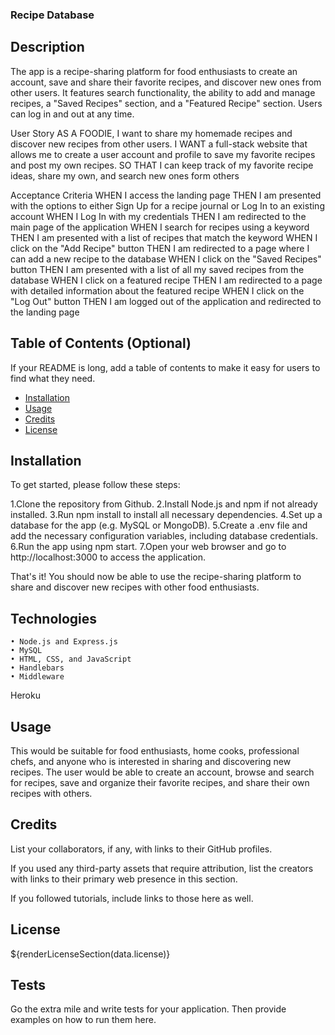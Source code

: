 ### Recipe Database

## Description

The app is a recipe-sharing platform for food enthusiasts to create an account, save and share their favorite recipes, and discover new ones from other users. It features search functionality, the ability to add and manage recipes, a "Saved Recipes" section, and a "Featured Recipe" section. Users can log in and out at any time.

User Story
AS A FOODIE, I want to share my homemade recipes and discover new recipes from other users.
I WANT a full-stack website that allows me to create a user account and profile to save my favorite recipes and post my own recipes.
SO THAT I can keep track of my favorite recipe ideas, share my own, and search new ones form others

Acceptance Criteria
WHEN I access the landing page
THEN I am presented with the options to either Sign Up for a recipe journal or Log In to an existing account
WHEN I Log In with my credentials
THEN I am redirected to the main page of the application
WHEN I search for recipes using a keyword
THEN I am presented with a list of recipes that match the keyword
WHEN I click on the "Add Recipe" button
THEN I am redirected to a page where I can add a new recipe to the database
WHEN I click on the "Saved Recipes" button
THEN I am presented with a list of all my saved recipes from the database
WHEN I click on a featured recipe
THEN I am redirected to a page with detailed information about the featured recipe
WHEN I click on the "Log Out" button
THEN I am logged out of the application and redirected to the landing page

## Table of Contents (Optional)

If your README is long, add a table of contents to make it easy for users to find what they need.

- [Installation](#installation)
- [Usage](#usage)
- [Credits](#credits)
- [License](#license)


## Installation

To get started, please follow these steps:

1.Clone the repository from Github.
2.Install Node.js and npm if not already installed.
3.Run npm install to install all necessary dependencies.
4.Set up a database for the app (e.g. MySQL or MongoDB).
5.Create a .env file and add the necessary configuration variables, including database credentials.
6.Run the app using npm start.
7.Open your web browser and go to http://localhost:3000 to access the application.

That's it! You should now be able to use the recipe-sharing platform to share and discover new recipes with other food enthusiasts.

## Technologies
	• Node.js and Express.js
	• MySQL
	• HTML, CSS, and JavaScript
	• Handlebars
	• Middleware
Heroku 

## Usage

This would be suitable for food enthusiasts, home cooks, professional chefs, and anyone who is interested in sharing and discovering new recipes. The user would be able to create an account, browse and search for recipes, save and organize their favorite recipes, and share their own recipes with others.


## Credits

List your collaborators, if any, with links to their GitHub profiles.

If you used any third-party assets that require attribution, list the creators with links to their primary web presence in this section.

If you followed tutorials, include links to those here as well.

## License
${renderLicenseSection(data.license)} 


## Tests

Go the extra mile and write tests for your application. Then provide examples on how to run them here.
